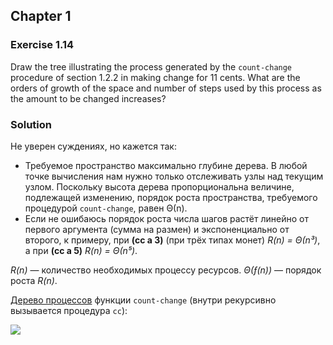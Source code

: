 ## Chapter 1

### Exercise 1.14

Draw the tree illustrating the process generated by the `count-change` procedure of section 1.2.2 in making change for 11 cents. What are the orders of growth of the space and number of steps used by this process as the amount to be changed increases?

### Solution

Не уверен суждениях, но кажется так:

  * Требуемое пространство максимально глубине дерева. В любой точке вычисления нам нужно только отслеживать узлы над текущим узлом. Поскольку высота дерева пропорциональна величине, подлежащей изменению, порядок роста пространства, требуемого процедурой `count-change`, равен Θ(n).
  * Если не ошибаюсь порядок роста числа шагов растёт линейно от первого аргумента (сумма на размен) и экспоненциально от второго, к примеру, при **(cc a 3)** (при трёх типах монет) _R(n) = Θ(n³)_, а при **(cc a 5)** _R(n) = Θ(n⁵)_.

_R(n)_ — количество необходимых процессу ресурсов.
_Θ(ƒ(n))_ — порядок роста _R(n)_.

[Дерево процессов](https://realtimeboard.com/app/embed/o9J_kyCoYSU=) функции `count-change` (внутри рекурсивно вызывается процедура `cc`):

<p>
  <img src="https://i.ibb.co/TvW7KpG/SICPexpression1-14.png">
</p>

